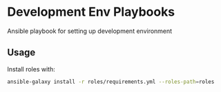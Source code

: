 # Development Env Playbooks

Ansible playbook for setting up development environment

## Usage

Install roles with:
```bash
ansible-galaxy install -r roles/requirements.yml --roles-path=roles
```